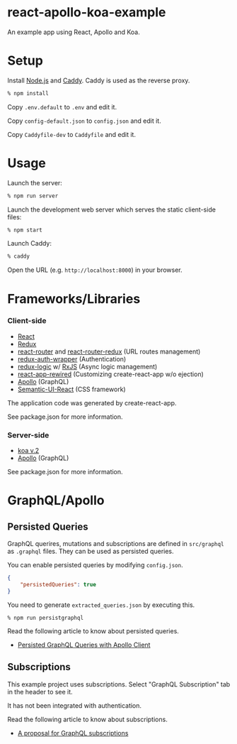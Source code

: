 react-apollo-koa-example
========================

An example app using React, Apollo and Koa.

Setup
=====


Install [Node.js](https://nodejs.org/) and [Caddy](https://caddyserver.com/).
Caddy is used as the reverse proxy.

```sh
% npm install
```

Copy `.env.default` to `.env` and edit it.

Copy `config-default.json` to `config.json` and edit it.

Copy `Caddyfile-dev` to `Caddyfile` and edit it.

Usage
=====

Launch the server:

```sh
% npm run server
```

Launch the development web server which serves the static client-side files:

```sh
% npm start
```

Launch Caddy:

```sh
% caddy
```

Open the URL (e.g. `http://localhost:8000`) in your browser.

Frameworks/Libraries
====================

### Client-side

* [React](https://facebook.github.io/react/)
* [Redux](http://redux.js.org/)
* [react-router](https://github.com/ReactTraining/react-router) and
  [react-router-redux](https://github.com/reactjs/react-router-redux) (URL routes management)
* [redux-auth-wrapper](https://github.com/mjrussell/redux-auth-wrapper) (Authentication)
* [redux-logic](https://github.com/jeffbski/redux-logic) w/ [RxJS](https://github.com/ReactiveX/rxjs)
  (Async logic management)
* [react-app-rewired](https://github.com/timarney/react-app-rewired)
  (Customizing create-react-app w/o ejection)
* [Apollo](http://dev.apollodata.com/) (GraphQL)
* [Semantic-UI-React](http://react.semantic-ui.com/) (CSS framework)

The application code was generated by create-react-app.

See package.json for more information.

### Server-side

* [koa v.2](https://github.com/koajs/koa)
* [Apollo](http://dev.apollodata.com/) (GraphQL)

See package.json for more information.

GraphQL/Apollo
==============

Persisted Queries
-----------------

GraphQL querires, mutations and subscriptions are defined in `src/graphql` as `.graphql` files.
They can be used as persisted queries.

You can enable persisted queries by modifying `config.json`.

```json
{
    "persistedQueries": true
}
```

You need to generate `extracted_queries.json` by executing this.

```
% npm run persistgraphql
```

Read the following article to know about persisted queries.

* [Persisted GraphQL Queries with Apollo Client](https://dev-blog.apollodata.com/persisted-graphql-queries-with-apollo-client-119fd7e6bba5#.wnzn2qlpf)

Subscriptions
-------------

This example project uses subscriptions.
Select "GraphQL Subscription" tab in the header to see it.

It has not been integrated with authentication.

Read the following article to know about subscriptions.

* [A proposal for GraphQL subscriptions](https://dev-blog.apollodata.com/a-proposal-for-graphql-subscriptions-1d89b1934c18#.vso7t15e5)
